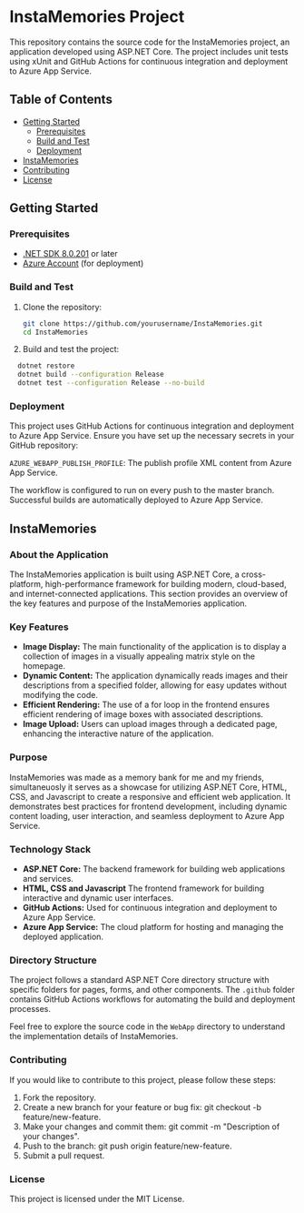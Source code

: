 # InstaMemories Project

This repository contains the source code for the InstaMemories project, an application developed using ASP.NET Core. The project includes unit tests using xUnit and GitHub Actions for continuous integration and deployment to Azure App Service.

## Table of Contents

- [Getting Started](#getting-started)
  - [Prerequisites](#prerequisites)
  - [Build and Test](#build-and-test)
  - [Deployment](#deployment)
- [InstaMemories](#instamemories)
- [Contributing](#contributing)
- [License](#license)

## Getting Started

### Prerequisites

- [.NET SDK 8.0.201](https://dotnet.microsoft.com/download) or later
- [Azure Account](https://azure.microsoft.com/en-us/free/) (for deployment)

### Build and Test

1. Clone the repository:

   ```bash
   git clone https://github.com/yourusername/InstaMemories.git
   cd InstaMemories
   ```

2. Build and test the project:

```bash
  dotnet restore
  dotnet build --configuration Release
  dotnet test --configuration Release --no-build
```

### Deployment

This project uses GitHub Actions for continuous integration and deployment to Azure App Service. Ensure you have set up the necessary secrets in your GitHub repository:

`AZURE_WEBAPP_PUBLISH_PROFILE`: The publish profile XML content from Azure App Service.

The workflow is configured to run on every push to the master branch. Successful builds are automatically deployed to Azure App Service.

## InstaMemories

### About the Application

The InstaMemories application is built using ASP.NET Core, a cross-platform, high-performance framework for building modern, cloud-based, and internet-connected applications. This section provides an overview of the key features and purpose of the InstaMemories application.

### Key Features

- **Image Display:** The main functionality of the application is to display a collection of images in a visually appealing matrix style on the homepage.
- **Dynamic Content:** The application dynamically reads images and their descriptions from a specified folder, allowing for easy updates without modifying the code.
- **Efficient Rendering:** The use of a for loop in the frontend ensures efficient rendering of image boxes with associated descriptions.
- **Image Upload:** Users can upload images through a dedicated page, enhancing the interactive nature of the application.

### Purpose

InstaMemories was made as a memory bank for me and my friends, simultaneuosly it serves as a showcase for utilizing ASP.NET Core, HTML, CSS, and Javascript to create a responsive and efficient web application. It demonstrates best practices for frontend development, including dynamic content loading, user interaction, and seamless deployment to Azure App Service.

### Technology Stack

- **ASP.NET Core:** The backend framework for building web applications and services.
- **HTML, CSS and Javascript** The frontend framework for building interactive and dynamic user interfaces.
- **GitHub Actions:** Used for continuous integration and deployment to Azure App Service.
- **Azure App Service:** The cloud platform for hosting and managing the deployed application.

### Directory Structure

The project follows a standard ASP.NET Core directory structure with specific folders for pages, forms, and other components. The `.github` folder contains GitHub Actions workflows for automating the build and deployment processes.

Feel free to explore the source code in the `WebApp` directory to understand the implementation details of InstaMemories.

### Contributing

If you would like to contribute to this project, please follow these steps:

1. Fork the repository.
2. Create a new branch for your feature or bug fix: git checkout -b feature/new-feature.
3. Make your changes and commit them: git commit -m "Description of your changes".
4. Push to the branch: git push origin feature/new-feature.
5. Submit a pull request.

### License

This project is licensed under the MIT License.
